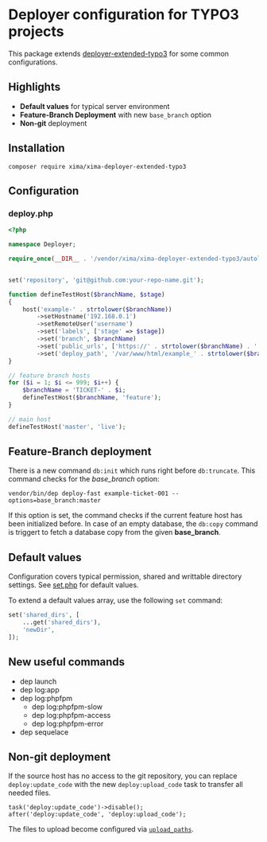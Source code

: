 # Deployer configuration for TYPO3 projects

This package extends [deployer-extended-typo3](https://github.com/sourcebroker/deployer-extended-typo3) for some common configurations.

## Highlights

* **Default values** for typical server environment
* **Feature-Branch Deployment** with new `base_branch` option
* **Non-git** deployment

## Installation

```
composer require xima/xima-deployer-extended-typo3
```

## Configuration

### deploy.php

```php
<?php

namespace Deployer;

require_once(__DIR__ . '/vendor/xima/xima-deployer-extended-typo3/autoload.php');


set('repository', 'git@github.com:your-repo-name.git');

function defineTestHost($branchName, $stage)
{
    host('example-' . strtolower($branchName))
        ->setHostname('192.168.0.1')
        ->setRemoteUser('username')
        ->set('labels', ['stage' => $stage])
        ->set('branch', $branchName)
        ->set('public_urls', ['https://' . strtolower($branchName) . '.example.com'])
        ->set('deploy_path', '/var/www/html/example_' . strtolower($branchName));
}

// feature branch hosts
for ($i = 1; $i <= 999; $i++) {
    $branchName = 'TICKET-' . $i;
    defineTestHost($branchName, 'feature');
}

// main host
defineTestHost('master', 'live');
```

## Feature-Branch deployment

There is a new command ```db:init``` which runs right before ```db:truncate```. This command checks for the *base_branch* option:

```
vendor/bin/dep deploy-fast example-ticket-001 --options=base_branch:master
```

If this option is set, the command checks if the current feature host has been initialized before. In case of an empty database, the `db:copy` command is triggert to fetch a database copy from the given **base_branch**.

## Default values

Configuration covers typical permission, shared and writtable directory settings. See [set.php](https://github.com/xima-media/xima-deployer-extended-typo3/blob/main/set.php) for default values.

To extend a default values array, use the following `set` command:

```php
set('shared_dirs', [
	...get('shared_dirs'),
	'newDir',
]);
```

## New useful commands

* dep launch
* dep log:app
* dep log:phpfpm
	* dep log:phpfpm-slow
	* dep log:phpfpm-access
	* dep log:phpfpm-error
* dep sequelace

## Non-git deployment

If the source host has no access to the git repository, you can replace `deploy:update_code` with the new `deploy:upload_code` task to transfer all needed files.

```
task('deploy:update_code')->disable();
after('deploy:update_code', 'deploy:upload_code');
```

The files to upload become configured via [`upload_paths`](https://github.com/xima-media/xima-deployer-extended-typo3/blob/main/set.php#L61).
